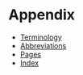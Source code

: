 # Appendix


- [Terminology](terminology.md)
- [Abbreviations](abbreviations.md)
- [Pages](pages.md)
- [Index](index.md)
